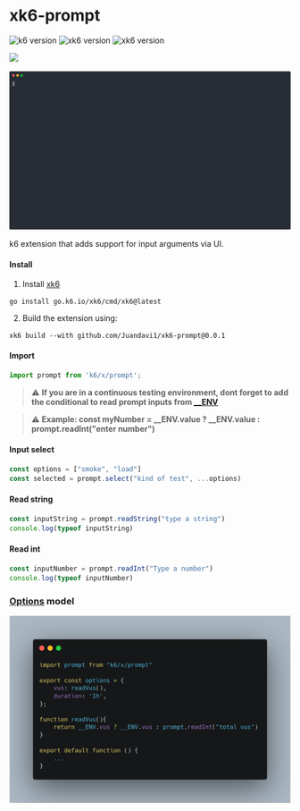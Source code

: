# xk6-prompt


![k6 version](https://img.shields.io/badge/K6-v0.41.0-7d64ff)
![xk6 version](https://img.shields.io/badge/Xk6-v0.8.1-7d64ff)
![xk6 version](https://img.shields.io/badge/Go-v1.19-79d4fd)

![](https://cdn.jsdelivr.net/gh/egonelbre/gophers@master/vector/projects/surfing-js.svg)

![Alt text](prompt.svg)

k6 extension that adds support for input arguments via UI.


#### Install 

1. Install [xk6](https://github.com/grafana/xk6)
```shell
go install go.k6.io/xk6/cmd/xk6@latest
```
2. Build the extension using:

```shell
xk6 build --with github.com/Juandavi1/xk6-prompt@0.0.1
```

#### Import
```js
import prompt from 'k6/x/prompt';
```

> :warning: **If you are in a continuous testing environment, dont forget to add the conditional to read prompt inputs from [__ENV](https://k6.io/docs/using-k6/environment-variables/)**

> :warning: **Example: const myNumber = __ENV.value ? __ENV.value : prompt.readInt("enter number")**


#### Input select
```js
const options = ["smoke", "load"]
const selected = prompt.select("kind of test", ...options)
```

#### Read string
```js
const inputString = prompt.readString("type a string")
console.log(typeof inputString)
```

#### Read int
```js
const inputNumber = prompt.readInt("Type a number")
console.log(typeof inputNumber)
```

### [Options](https://k6.io/docs/es/usando-k6/opciones/) model 
![options](carbon.png)
